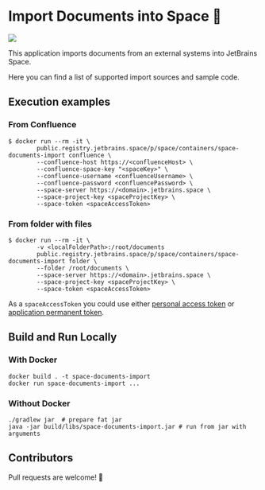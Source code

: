 # Import Documents into Space 🚀
![](https://jb.gg/badges/incubator-flat-square.svg)

This application imports documents from an external systems into JetBrains Space.

Here you can find a list of supported import sources and sample code.

## Execution examples

### From Confluence
```
$ docker run --rm -it \
        public.registry.jetbrains.space/p/space/containers/space-documents-import confluence \
        --confluence-host https://<confluenceHost> \
        --confluence-space-key "<spaceKey>" \
        --confluence-username <confluenceUsername> \
        --confluence-password <confluencePassword> \
        --space-server https://<domain>.jetbrains.space \
        --space-project-key <spaceProjectKey> \
        --space-token <spaceAccessToken>
```

### From folder with files
```
$ docker run --rm -it \
        -v <localFolderPath>:/root/documents
        public.registry.jetbrains.space/p/space/containers/space-documents-import folder \
        --folder /root/documents \
        --space-server https://<domain>.jetbrains.space \
        --space-project-key <spaceProjectKey> \
        --space-token <spaceAccessToken>
```

As a `spaceAccessToken` you could use either [personal access token](https://www.jetbrains.com/help/space/personal-tokens.html) or [application permanent token](https://www.jetbrains.com/help/space/authorize-with-permanent-token.html).

## Build and Run Locally

### With Docker
```
docker build . -t space-documents-import
docker run space-documents-import ...
```

### Without Docker
```
./gradlew jar  # prepare fat jar
java -jar build/libs/space-documents-import.jar # run from jar with arguments
```

## Contributors

Pull requests are welcome! 🙌
